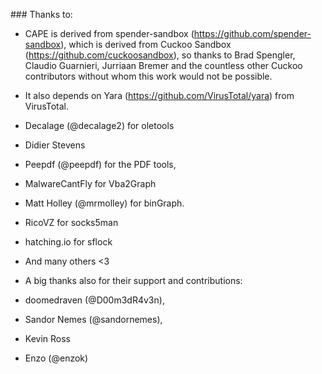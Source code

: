 ### Thanks to:

* CAPE is derived from spender-sandbox (https://github.com/spender-sandbox), which is derived from Cuckoo Sandbox (https://github.com/cuckoosandbox), so thanks to Brad Spengler, Claudio Guarnieri, Jurriaan Bremer and the countless other Cuckoo contributors without whom this work would not be possible. 
* It also depends on Yara (https://github.com/VirusTotal/yara) from VirusTotal. 
* Decalage (@decalage2) for oletools 
* Didier Stevens 
* Peepdf (@peepdf) for the PDF tools,
* MalwareCantFly for Vba2Graph
* Matt Holley (@mrmolley) for binGraph. 
* RicoVZ for socks5man
* hatching.io for sflock
* And many others <3

* A big thanks also for their support and contributions:
*  doomedraven (@D00m3dR4v3n), 
*  Sandor Nemes (@sandornemes), 
*  Kevin Ross
*  Enzo (@enzok)
